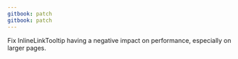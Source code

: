 ```yaml
---
gitbook: patch
gitbook: patch
---
```


Fix InlineLinkTooltip having a negative impact on performance, especially on larger pages.
